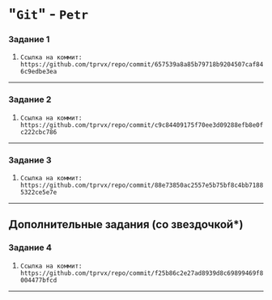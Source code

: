 # "`Git`" - `Petr`

### Задание 1

1. `Ссылка на коммит: https://github.com/tprvx/repo/commit/657539a8a85b79718b9204507caf846c9edbe3ea`

---

### Задание 2

1. `Ссылка на коммит: https://github.com/tprvx/repo/commit/c9c84409175f70ee3d09288efb8e0fc222cbc786`

---

### Задание 3

1. `Ссылка на коммит: https://github.com/tprvx/repo/commit/88e73850ac2557e5b75bf8c4bb71885322ce5e7e`

---

## Дополнительные задания (со звездочкой*)

### Задание 4

1. `Ссылка на коммит: https://github.com/tprvx/repo/commit/f25b86c2e27ad8939d8c69899469f8004477bfcd`

---
